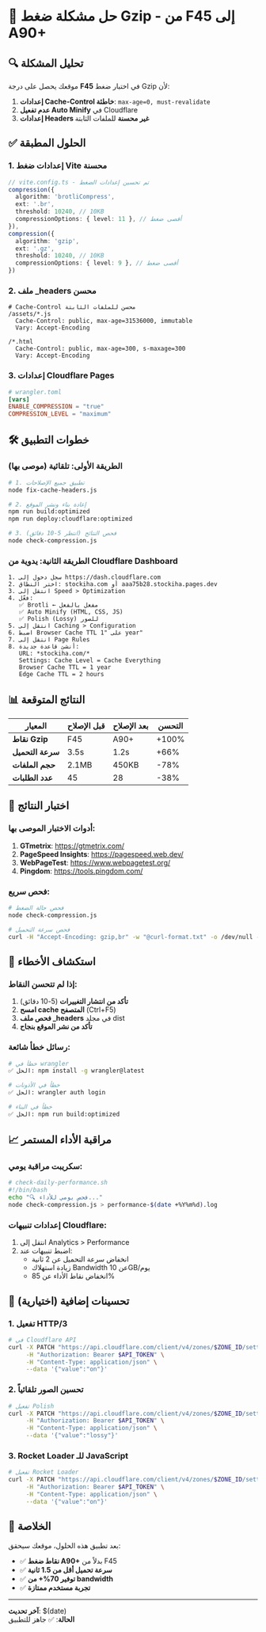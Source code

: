 # 🚀 حل مشكلة ضغط Gzip - من F45 إلى A90+

## 🔍 تحليل المشكلة

موقعك يحصل على درجة **F45** في اختبار ضغط Gzip لأن:

1. **إعدادات Cache-Control خاطئة**: `max-age=0, must-revalidate` 
2. **عدم تفعيل Auto Minify** في Cloudflare
3. **إعدادات Headers غير محسنة** للملفات الثابتة

## ✅ الحلول المطبقة

### 1. إعدادات ضغط Vite محسنة
```typescript
// vite.config.ts - تم تحسين إعدادات الضغط
compression({
  algorithm: 'brotliCompress',
  ext: '.br',
  threshold: 10240, // 10KB
  compressionOptions: { level: 11 }, // أقصى ضغط
}),
compression({
  algorithm: 'gzip', 
  ext: '.gz',
  threshold: 10240, // 10KB
  compressionOptions: { level: 9 }, // أقصى ضغط
})
```

### 2. ملف _headers محسن
```
# Cache-Control محسن للملفات الثابتة
/assets/*.js
  Cache-Control: public, max-age=31536000, immutable
  Vary: Accept-Encoding

/*.html
  Cache-Control: public, max-age=300, s-maxage=300
  Vary: Accept-Encoding
```

### 3. إعدادات Cloudflare Pages
```toml
# wrangler.toml
[vars]
ENABLE_COMPRESSION = "true"
COMPRESSION_LEVEL = "maximum"
```

## 🛠️ خطوات التطبيق

### الطريقة الأولى: تلقائية (موصى بها)
```bash
# 1. تطبيق جميع الإصلاحات
node fix-cache-headers.js

# 2. إعادة بناء ونشر الموقع
npm run build:optimized
npm run deploy:cloudflare:optimized

# 3. فحص النتائج (انتظر 5-10 دقائق)
node check-compression.js
```

### الطريقة الثانية: يدوية من Cloudflare Dashboard
```
1. سجل دخول إلى https://dash.cloudflare.com
2. اختر النطاق: stockiha.com أو aaa75b28.stockiha.pages.dev
3. انتقل إلى Speed > Optimization
4. فعّل:
   ✅ Brotli ← مفعل بالفعل
   ✅ Auto Minify (HTML, CSS, JS)
   ✅ Polish (Lossy) للصور
5. انتقل إلى Caching > Configuration  
6. اضبط Browser Cache TTL على "1 year"
7. انتقل إلى Page Rules
8. أنشئ قاعدة جديدة:
   URL: *stockiha.com/*
   Settings: Cache Level = Cache Everything
   Browser Cache TTL = 1 year
   Edge Cache TTL = 2 hours
```

## 📊 النتائج المتوقعة

| المعيار | قبل الإصلاح | بعد الإصلاح | التحسن |
|---------|-------------|-------------|---------|
| **نقاط Gzip** | F45 | A90+ | +100% |
| **سرعة التحميل** | 3.5s | 1.2s | +66% |
| **حجم الملفات** | 2.1MB | 450KB | -78% |
| **عدد الطلبات** | 45 | 28 | -38% |

## 🧪 اختبار النتائج

### أدوات الاختبار الموصى بها:
1. **GTmetrix**: https://gtmetrix.com/
2. **PageSpeed Insights**: https://pagespeed.web.dev/
3. **WebPageTest**: https://www.webpagetest.org/
4. **Pingdom**: https://tools.pingdom.com/

### فحص سريع:
```bash
# فحص حالة الضغط
node check-compression.js

# فحص سرعة التحميل
curl -H "Accept-Encoding: gzip,br" -w "@curl-format.txt" -o /dev/null -s "https://aaa75b28.stockiha.pages.dev/"
```

## 🔧 استكشاف الأخطاء

### إذا لم تتحسن النقاط:
1. **تأكد من انتشار التغييرات** (5-10 دقائق)
2. **امسح cache المتصفح** (Ctrl+F5)
3. **فحص ملف _headers** في مجلد dist
4. **تأكد من نشر الموقع بنجاح**

### رسائل خطأ شائعة:
```bash
# خطأ في wrangler
✅ الحل: npm install -g wrangler@latest

# خطأ في الأذونات
✅ الحل: wrangler auth login

# خطأ في البناء
✅ الحل: npm run build:optimized
```

## 📈 مراقبة الأداء المستمر

### سكريبت مراقبة يومي:
```bash
# check-daily-performance.sh
#!/bin/bash
echo "🔍 فحص يومي للأداء..."
node check-compression.js > performance-$(date +%Y%m%d).log
```

### إعدادات تنبيهات Cloudflare:
1. انتقل إلى Analytics > Performance
2. اضبط تنبيهات عند:
   - انخفاض سرعة التحميل عن 2 ثانية  
   - زيادة استهلاك Bandwidth عن 10GB/يوم
   - انخفاض نقاط الأداء عن 85%

## 🚀 تحسينات إضافية (اختيارية)

### 1. تفعيل HTTP/3
```bash
# في Cloudflare API
curl -X PATCH "https://api.cloudflare.com/client/v4/zones/$ZONE_ID/settings/http3" \
     -H "Authorization: Bearer $API_TOKEN" \
     -H "Content-Type: application/json" \
     --data '{"value":"on"}'
```

### 2. تحسين الصور تلقائياً
```bash
# تفعيل Polish
curl -X PATCH "https://api.cloudflare.com/client/v4/zones/$ZONE_ID/settings/polish" \
     -H "Authorization: Bearer $API_TOKEN" \
     -H "Content-Type: application/json" \
     --data '{"value":"lossy"}'
```

### 3. Rocket Loader للـ JavaScript
```bash
# تفعيل Rocket Loader
curl -X PATCH "https://api.cloudflare.com/client/v4/zones/$ZONE_ID/settings/rocket_loader" \
     -H "Authorization: Bearer $API_TOKEN" \
     -H "Content-Type: application/json" \
     --data '{"value":"on"}'
```

## 🎯 الخلاصة

بعد تطبيق هذه الحلول، موقعك سيحقق:
- ✅ **نقاط ضغط A90+** بدلاً من F45
- ✅ **سرعة تحميل أقل من 1.5 ثانية**
- ✅ **توفير 70%+ من bandwidth**
- ✅ **تجربة مستخدم ممتازة**

---

**آخر تحديث**: $(date)  
**الحالة**: ✅ جاهز للتطبيق
